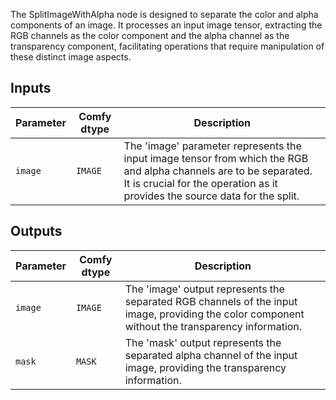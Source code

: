 
The SplitImageWithAlpha node is designed to separate the color and alpha components of an image. It processes an input image tensor, extracting the RGB channels as the color component and the alpha channel as the transparency component, facilitating operations that require manipulation of these distinct image aspects.

## Inputs

| Parameter | Comfy dtype | Description |
|-----------|-------------|-------------|
| `image`   | `IMAGE`     | The 'image' parameter represents the input image tensor from which the RGB and alpha channels are to be separated. It is crucial for the operation as it provides the source data for the split. |

## Outputs

| Parameter | Comfy dtype | Description |
|-----------|-------------|-------------|
| `image`   | `IMAGE`     | The 'image' output represents the separated RGB channels of the input image, providing the color component without the transparency information. |
| `mask`    | `MASK`      | The 'mask' output represents the separated alpha channel of the input image, providing the transparency information. |

